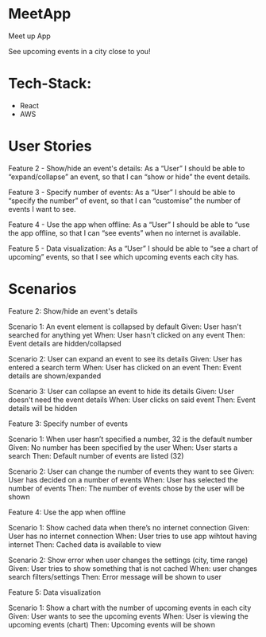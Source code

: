 # MeetApp

Meet up App

See upcoming events in a city close to you!

# Tech-Stack:

- React
- AWS

# User Stories

Feature 2 - Show/hide an event's details:
As a “User” I should be able to “expand/collapse” an event, so that I can “show or hide” the event details.

Feature 3 - Specify number of events:
As a “User” I should be able to “specify the number” of event, so that I can “customise” the number of events I want to see.

Feature 4 - Use the app when offline:
As a “User” I should be able to “use the app offline, so that I can “see events” when no internet is available.

Feature 5 - Data visualization:
As a “User” I should be able to “see a chart of upcoming” events, so that I see which upcoming events each city has.

# Scenarios

Feature 2: Show/hide an event's details

Scenario 1: An event element is collapsed by default
Given: User hasn't searched for anything yet
When: User hasn't clicked on any event
Then: Event details are hidden/collapsed

Scenario 2: User can expand an event to see its details
Given: User has entered a search term
When: User has clicked on an event
Then: Event details are shown/expanded

Scenario 3: User can collapse an event to hide its details
Given: User doesn't need the event details
When: User clicks on said event
Then: Event details will be hidden

Feature 3: Specify number of events

Scenario 1: When user hasn’t specified a number, 32 is the default number
Given: No number has been specified by the user
When: User starts a search
Then: Default number of events are listed (32)

Scenario 2: User can change the number of events they want to see
Given: User has decided on a number of events
When: User has selected the number of events
Then: The number of events chose by the user will be shown

Feature 4: Use the app when offline

Scenario 1: Show cached data when there’s no internet connection
Given: User has no internet connection
When: User tries to use app wihtout having internet
Then: Cached data is available to view

Scenario 2: Show error when user changes the settings (city, time range)
Given: User tries to show something that is not cached
When: user changes search filters/settings
Then: Error message will be shown to user

Feature 5: Data visualization

Scenario 1: Show a chart with the number of upcoming events in each city
Given: User wants to see the upcoming events
When: User is viewing the upcoming events (chart)
Then: Upcoming events will be shown
